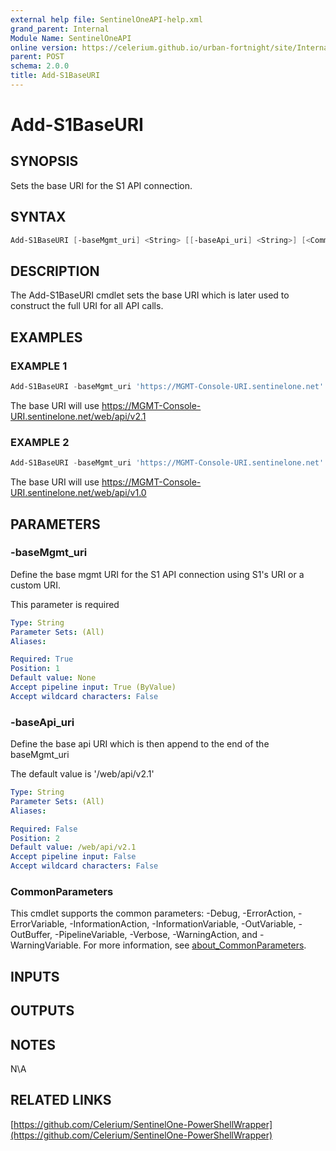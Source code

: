 ```yaml
---
external help file: SentinelOneAPI-help.xml
grand_parent: Internal
Module Name: SentinelOneAPI
online version: https://celerium.github.io/urban-fortnight/site/Internal/Add-S1BaseURI.html
parent: POST
schema: 2.0.0
title: Add-S1BaseURI
---
```


# Add-S1BaseURI

## SYNOPSIS
Sets the base URI for the S1 API connection.

## SYNTAX

```powershell
Add-S1BaseURI [-baseMgmt_uri] <String> [[-baseApi_uri] <String>] [<CommonParameters>]
```

## DESCRIPTION
The Add-S1BaseURI cmdlet sets the base URI which is later used to construct the full URI for all API calls.

## EXAMPLES

### EXAMPLE 1
```powershell
Add-S1BaseURI -baseMgmt_uri 'https://MGMT-Console-URI.sentinelone.net'
```

The base URI will use https://MGMT-Console-URI.sentinelone.net/web/api/v2.1

### EXAMPLE 2
```powershell
Add-S1BaseURI -baseMgmt_uri 'https://MGMT-Console-URI.sentinelone.net' -baseApi_uri '/web/api/v1.0'
```

The base URI will use https://MGMT-Console-URI.sentinelone.net/web/api/v1.0

## PARAMETERS

### -baseMgmt_uri
Define the base mgmt URI for the S1 API connection using S1's URI or a custom URI.

This parameter is required

```yaml
Type: String
Parameter Sets: (All)
Aliases:

Required: True
Position: 1
Default value: None
Accept pipeline input: True (ByValue)
Accept wildcard characters: False
```

### -baseApi_uri
Define the base api URI which is then append to the end of the baseMgmt_uri

The default value is '/web/api/v2.1'

```yaml
Type: String
Parameter Sets: (All)
Aliases:

Required: False
Position: 2
Default value: /web/api/v2.1
Accept pipeline input: False
Accept wildcard characters: False
```

### CommonParameters
This cmdlet supports the common parameters: -Debug, -ErrorAction, -ErrorVariable, -InformationAction, -InformationVariable, -OutVariable, -OutBuffer, -PipelineVariable, -Verbose, -WarningAction, and -WarningVariable. For more information, see [about_CommonParameters](http://go.microsoft.com/fwlink/?LinkID=113216).

## INPUTS

## OUTPUTS

## NOTES
N\A

## RELATED LINKS

[https://github.com/Celerium/SentinelOne-PowerShellWrapper](https://github.com/Celerium/SentinelOne-PowerShellWrapper)

